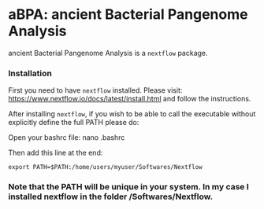 # aBPA: ancient Bacterial Pangenome Analysis

ancient Bacterial Pangenome Analysis is a `nextflow` package.

### Installation
First you need to have `nextflow` installed. Please visit: https://www.nextflow.io/docs/latest/install.html and follow the instructions.


After installing `nextflow`, if you wish to be able to call the executable without explicitly define the full PATH please do:

Open your bashrc file:
nano .bashrc

Then add this line at the end: 


`export PATH=$PATH:/home/users/myuser/Softwares/Nextflow`



### Note that the PATH will be unique in your system. In my case I installed nextflow in the folder /Softwares/Nextflow.


